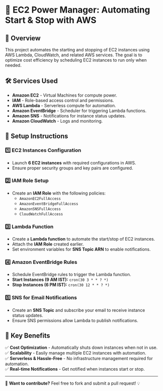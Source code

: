 # 🚀 EC2 Power Manager: Automating Start & Stop with AWS

## 📌 Overview
This project automates the starting and stopping of EC2 instances using AWS Lambda, CloudWatch, and related AWS services. The goal is to optimize cost efficiency by scheduling EC2 instances to run only when needed.

## 🛠️ Services Used
- **Amazon EC2** - Virtual Machines for compute power.
- **IAM** - Role-based access control and permissions.
- **AWS Lambda** - Serverless compute for automation.
- **Amazon EventBridge** - Scheduler for triggering Lambda functions.
- **Amazon SNS** - Notifications for instance status updates.
- **Amazon CloudWatch** - Logs and monitoring.

## 🔧 Setup Instructions
### 1️⃣ EC2 Instances Configuration
- Launch **6 EC2 instances** with required configurations in AWS.
- Ensure proper security groups and key pairs are configured.

### 2️⃣ IAM Role Setup
- Create an **IAM Role** with the following policies:
  - `AmazonEC2FullAccess`
  - `AmazonEventBridgeFullAccess`
  - `AmazonSNSFullAccess`
  - `CloudWatchFullAccess`

### 3️⃣ Lambda Function
- Create a **Lambda function** to automate the start/stop of EC2 instances.
- Attach the **IAM Role** created earlier.
- Set environment variables for **SNS Topic ARN** to enable notifications.

### 4️⃣ Amazon EventBridge Rules
- Schedule EventBridge rules to trigger the Lambda function.
- **Start Instances (9 AM IST):** `cron(30 3 * * ? *)`
- **Stop Instances (6 PM IST):** `cron(30 12 * * ? *)`

### 5️⃣ SNS for Email Notifications
- Create an **SNS Topic** and subscribe your email to receive instance status updates.
- Ensure SNS permissions allow Lambda to publish notifications.

## 📌 Key Benefits
✅ **Cost Optimization** - Automatically shuts down instances when not in use.  
✅ **Scalability** - Easily manage multiple EC2 instances with automation.  
✅ **Serverless & Hassle-Free** - No infrastructure management required for automation.  
✅ **Real-time Notifications** - Get notified when instances start or stop.  

---

🎯 **Want to contribute?** Feel free to fork and submit a pull request! 💡
